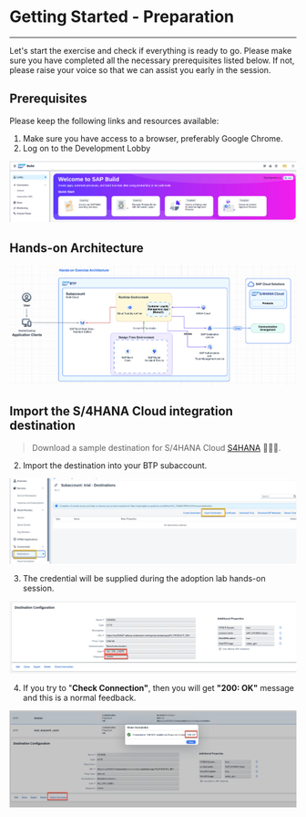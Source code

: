 <div class="draftWatermark"></div>


# Getting Started - Preparation
---
Let's start the exercise and check if everything is ready to go.
Please make sure you have completed all the necessary prerequisites listed below. If not, please raise your voice so that we can assist you early in the session.

## Prerequisites
Please keep the following links and resources available:

1. Make sure you have access to a browser, preferably Google Chrome.
2. Log on to the Development Lobby  

![](vx_images/126714285978365.png)


## Hands-on Architecture


![](vx_images/299136412183639.png)


## Import the S/4HANA Cloud integration destination

> Download a sample destination for S/4HANA Cloud [S4HANA](https://robin-qiu.github.io/gen-ai-sap-build-code/01-build-code-getting-started/vx_attachments/149113364469114/S4HANA ':include')  :truck::truck::truck:.


2. Import the destination into your BTP subaccount.

![](vx_images/468236055162781.png)

3. The credential will be supplied during the adoption lab hands-on session.

![](vx_images/100737128589539.png)

4. If you try to "**Check Connection"**, then you will get **"200: OK"** message and this is a normal feedback.

![](vx_images/236353917876091.png)